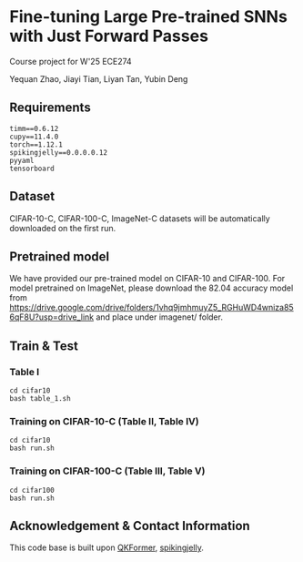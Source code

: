 # Fine-tuning Large Pre-trained SNNs with Just Forward Passes

Course project for W'25 ECE274

Yequan Zhao, Jiayi Tian, Liyan Tan, Yubin Deng

## Requirements

```
timm==0.6.12
cupy==11.4.0
torch==1.12.1
spikingjelly==0.0.0.0.12
pyyaml
tensorboard
```

## Dataset
CIFAR-10-C, CIFAR-100-C, ImageNet-C datasets will be automatically downloaded on the first run.

## Pretrained model
We have provided our pre-trained model on CIFAR-10 and CIFAR-100. For model pretrained on ImageNet, please download the 82.04 accuracy model from https://drive.google.com/drive/folders/1vhq9jmhmuyZ5_RGHuWD4wniza856qF8U?usp=drive_link and place under imagenet/ folder.

## Train & Test
### Table I
```
cd cifar10
bash table_1.sh
```

### Training on CIFAR-10-C (Table II, Table IV)
```
cd cifar10
bash run.sh
```

### Training on CIFAR-100-C (Table III, Table V)
```
cd cifar100
bash run.sh
```

## Acknowledgement & Contact Information
This code base is built upon [QKFormer](https://github.com/zhouchenlin2096/QKFormer), [spikingjelly](https://github.com/fangwei123456/spikingjelly).

